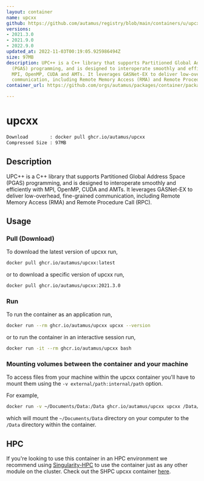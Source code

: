 ```yaml
---
layout: container
name: upcxx
github: https://github.com/autamus/registry/blob/main/containers/u/upcxx/spack.yaml
versions:
- 2021.3.0
- 2021.9.0
- 2022.9.0
updated_at: 2022-11-03T00:19:05.925986494Z
size: 97MB
description: UPC++ is a C++ library that supports Partitioned Global Address Space
  (PGAS) programming, and is designed to interoperate smoothly and efficiently with
  MPI, OpenMP, CUDA and AMTs. It leverages GASNet-EX to deliver low-overhead, fine-grained
  communication, including Remote Memory Access (RMA) and Remote Procedure Call (RPC).
container_url: https://github.com/orgs/autamus/packages/container/package/upcxx

---
```

# upcxx
```bash 
Download        : docker pull ghcr.io/autamus/upcxx
Compressed Size : 97MB
```

## Description
UPC++ is a C++ library that supports Partitioned Global Address Space (PGAS) programming, and is designed to interoperate smoothly and efficiently with MPI, OpenMP, CUDA and AMTs. It leverages GASNet-EX to deliver low-overhead, fine-grained communication, including Remote Memory Access (RMA) and Remote Procedure Call (RPC).

## Usage
### Pull (Download)
To download the latest version of upcxx run,

```bash
docker pull ghcr.io/autamus/upcxx:latest
```

or to download a specific version of upcxx run,

```bash
docker pull ghcr.io/autamus/upcxx:2021.3.0
```
### Run
To run the container as an application run,
```bash
docker run --rm ghcr.io/autamus/upcxx upcxx --version
```

or to run the container in an interactive session run,
```bash
docker run -it --rm ghcr.io/autamus/upcxx bash
```

### Mounting volumes between the container and your machine
To access files from your machine within the upcxx container you'll have to mount them using the `-v external/path:internal/path` option.

For example,
```bash
docker run -v ~/Documents/Data:/Data ghcr.io/autamus/upcxx upcxx /Data/myData.csv
```
which will mount the `~/Documents/Data` directory on your computer to the `/Data` directory within the container.

## HPC
If you're looking to use this container in an HPC environment we recommend using [Singularity-HPC](https://singularity-hpc.readthedocs.io) to use the container just as any other module on the cluster. Check out the SHPC upcxx container [here](https://singularityhub.github.io/singularity-hpc/r/ghcr.io-autamus-upcxx/).